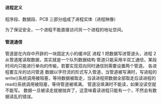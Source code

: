 #### 进程定义

程序段、数据段、PCB 三部分组成了进程实体（进程映像）

为了保证安全，一个进程不能直接访问另一个进程的地址空间。

#### 管道通信

管道是在内存中开辟的一块固定大小的缓冲区
进程 1 把数据写进管道头，进程 2 从管道尾读取数据，其实就是一个队列数据结构
管道只能采用半双工通信，某段时间内只能进行单向的传输，若要实现双向同时通信则需要设置两个管道。
各进程要互斥的访问管道
数据以字符流的形式写入管道，当管道被写满时，写进程的 write()系统调用被阻塞，等待数据被取走，当读进程把数据全部取走后读进程的 read()系统调用被阻塞，等待管道被填满。
管道没填满时不能读，如果没读空就不能写。
数据一旦被读走就被抛弃了，这意味着读进程只能有一个，不然会有数据读乱的错误。
